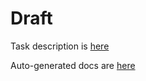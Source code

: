 # Draft

Task description is [here](/TASK.md)

Auto-generated docs are [here](https://spolanyev.github.io/testElastio/)

